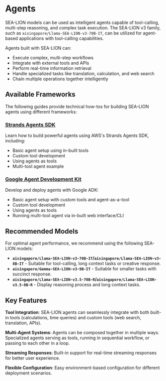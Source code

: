# Agents

SEA-LION models can be used as intelligent agents capable of tool-calling, multi-step reasoning, and complex task execution. The SEA-LION v3 family, such as `aisingapore/Llama-SEA-LION-v3-70B-IT`, can be utilized for agent-based applications with tool-calling capabilities.

Agents built with SEA-LION can:
- Execute complex, multi-step workflows
- Integrate with external tools and APIs
- Perform real-time information retrieval
- Handle specialized tasks like translation, calculation, and web search
- Chain multiple operations together intelligently

## Available Frameworks

The following guides provide technical how-tos for building SEA-LION agents using different frameworks:

### [Strands Agents SDK](./strands_sdk.md)
Learn how to build powerful agents using AWS's Strands Agents SDK, including:
- Basic agent setup using in-built tools
- Custom tool development
- Using agents as tools
- Multi-tool agent example

### [Google Agent Development Kit](./google_adk.md)
Develop and deploy agents with Google ADK:
- Basic agent setup with custom tools and agent-as-a-tool
- Custom tool development
- Using agents as tools
- Running multi-tool agent via in-built web interface/CLI


## Recommended Models

For optimal agent performance, we recommend using the following SEA-LION models:

- **`aisingapore/Llama-SEA-LION-v3-70B-IT`/`aisingapore/Llama-SEA-LION-v3-8B-IT`** - Suitable for tool-calling, long context tasks or creative response.
- **`aisingapore/Gemma-SEA-LION-v3-9B-IT`** - Suitable for smaller tasks with succinct response. 
- **`aisingapore/Llama-SEA-LION-v3.5-70B-R`/`aisingapore/Llama-SEA-LION-v3.5-8B-R`** - Display reasoning process and long context tasks.

## Key Features

**Tool Integration**: SEA-LION agents can seamlessly integrate with both built-in tools (calculations, time queries) and custom tools (web search, translation, APIs).

**Multi-Agent Systems**: Agents can be composed together in multiple ways. Specialized agents serving as tools, running in sequential workflow, or passing to each other in a loop.

**Streaming Responses**: Built-in support for real-time streaming responses for better user experience.

**Flexible Configuration**: Easy environment-based configuration for different deployment scenarios.